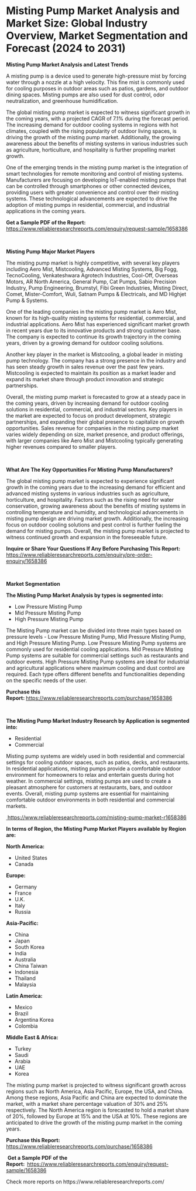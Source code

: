 <p><h1>Misting Pump Market Analysis and Market Size: Global Industry Overview, Market Segmentation and Forecast (2024 to 2031)</h1></p><p><strong>Misting Pump Market Analysis and Latest Trends</strong></p>
<p><p>A misting pump is a device used to generate high-pressure mist by forcing water through a nozzle at a high velocity. This fine mist is commonly used for cooling purposes in outdoor areas such as patios, gardens, and outdoor dining spaces. Misting pumps are also used for dust control, odor neutralization, and greenhouse humidification.</p><p>The global misting pump market is expected to witness significant growth in the coming years, with a projected CAGR of 7.1% during the forecast period. The increasing demand for outdoor cooling systems in regions with hot climates, coupled with the rising popularity of outdoor living spaces, is driving the growth of the misting pump market. Additionally, the growing awareness about the benefits of misting systems in various industries such as agriculture, horticulture, and hospitality is further propelling market growth.</p><p>One of the emerging trends in the misting pump market is the integration of smart technologies for remote monitoring and control of misting systems. Manufacturers are focusing on developing IoT-enabled misting pumps that can be controlled through smartphones or other connected devices, providing users with greater convenience and control over their misting systems. These technological advancements are expected to drive the adoption of misting pumps in residential, commercial, and industrial applications in the coming years.</p></p>
<p><strong>Get a Sample PDF of the Report:&nbsp;</strong> <a href="https://www.reliableresearchreports.com/enquiry/request-sample/1658386">https://www.reliableresearchreports.com/enquiry/request-sample/1658386</a></p>
<p>&nbsp;</p>
<p><strong>Misting Pump Major Market Players</strong></p>
<p><p>The misting pump market is highly competitive, with several key players including Aero Mist, Mistcooling, Advanced Misting Systems, Big Fogg, TecnoCooling, Venkateshwara Agrotech Industries, Cool-Off, Overseas Motors, AR North America, General Pump, Cat Pumps, Sabio Precision Industry, Pump Engineering, Brumstyl, Fibi Green Industries, Misting Direct, Comet, Mister-Comfort, Wuli, Satnam Pumps & Electricals, and MD Highjet Pump & Systems.</p><p>One of the leading companies in the misting pump market is Aero Mist, known for its high-quality misting systems for residential, commercial, and industrial applications. Aero Mist has experienced significant market growth in recent years due to its innovative products and strong customer base. The company is expected to continue its growth trajectory in the coming years, driven by a growing demand for outdoor cooling solutions.</p><p>Another key player in the market is Mistcooling, a global leader in misting pump technology. The company has a strong presence in the industry and has seen steady growth in sales revenue over the past few years. Mistcooling is expected to maintain its position as a market leader and expand its market share through product innovation and strategic partnerships.</p><p>Overall, the misting pump market is forecasted to grow at a steady pace in the coming years, driven by increasing demand for outdoor cooling solutions in residential, commercial, and industrial sectors. Key players in the market are expected to focus on product development, strategic partnerships, and expanding their global presence to capitalize on growth opportunities. Sales revenue for companies in the misting pump market varies widely depending on size, market presence, and product offerings, with larger companies like Aero Mist and Mistcooling typically generating higher revenues compared to smaller players.</p></p>
<p>&nbsp;</p>
<p><strong>What Are The Key Opportunities For Misting Pump Manufacturers?</strong></p>
<p><p>The global misting pump market is expected to experience significant growth in the coming years due to the increasing demand for efficient and advanced misting systems in various industries such as agriculture, horticulture, and hospitality. Factors such as the rising need for water conservation, growing awareness about the benefits of misting systems in controlling temperature and humidity, and technological advancements in misting pump design are driving market growth. Additionally, the increasing focus on outdoor cooling solutions and pest control is further fueling the demand for misting pumps. Overall, the misting pump market is projected to witness continued growth and expansion in the foreseeable future.</p></p>
<p><strong>Inquire or Share Your Questions If Any Before Purchasing This Report:</strong> <a href="https://www.reliableresearchreports.com/enquiry/pre-order-enquiry/1658386">https://www.reliableresearchreports.com/enquiry/pre-order-enquiry/1658386</a></p>
<p>&nbsp;</p>
<p><strong>Market Segmentation</strong></p>
<p><strong>The Misting Pump Market Analysis by types is segmented into:</strong></p>
<p><ul><li>Low Pressure Misting Pump</li><li>Mid Pressure Misting Pump</li><li>High Pressure Misting Pump</li></ul></p>
<p><p>The Misting Pump market can be divided into three main types based on pressure levels - Low Pressure Misting Pump, Mid Pressure Misting Pump, and High Pressure Misting Pump. Low Pressure Misting Pump systems are commonly used for residential cooling applications. Mid Pressure Misting Pump systems are suitable for commercial settings such as restaurants and outdoor events. High Pressure Misting Pump systems are ideal for industrial and agricultural applications where maximum cooling and dust control are required. Each type offers different benefits and functionalities depending on the specific needs of the user.</p></p>
<p><strong>Purchase this Report:&nbsp;</strong><a href="https://www.reliableresearchreports.com/purchase/1658386">https://www.reliableresearchreports.com/purchase/1658386</a></p>
<p>&nbsp;</p>
<p><strong>The Misting Pump Market Industry Research by Application is segmented into:</strong></p>
<p><ul><li>Residential</li><li>Commercial</li></ul></p>
<p><p>Misting pump systems are widely used in both residential and commercial settings for cooling outdoor spaces, such as patios, decks, and restaurants. In residential applications, misting pumps provide a comfortable outdoor environment for homeowners to relax and entertain guests during hot weather. In commercial settings, misting pumps are used to create a pleasant atmosphere for customers at restaurants, bars, and outdoor events. Overall, misting pump systems are essential for maintaining comfortable outdoor environments in both residential and commercial markets.</p></p>
<p><a href="https://www.reliableresearchreports.com/misting-pump-market-r1658386">&nbsp;https://www.reliableresearchreports.com/misting-pump-market-r1658386</a></p>
<p><strong>In terms of Region, the Misting Pump Market Players available by Region are:</strong></p>
<p>
    <p> <strong> North America: </strong>
        <ul>
            <li>United States</li>
            <li>Canada</li>
        </ul>
        </p> 
    <p> <strong> Europe: </strong>
        <ul>
            <li>Germany</li>
            <li>France</li>
            <li>U.K.</li>
            <li>Italy</li>
            <li>Russia</li>
        </ul>
        </p> 
    <p> <strong> Asia-Pacific: </strong>
        <ul>
            <li>China</li>
            <li>Japan</li>
            <li>South Korea</li>
            <li>India</li>
            <li>Australia</li>
            <li>China Taiwan</li>
            <li>Indonesia</li>
            <li>Thailand</li>
            <li>Malaysia</li>
        </ul>
        </p> 
    <p> <strong> Latin America: </strong>
        <ul>
            <li>Mexico</li>
            <li>Brazil</li>
            <li>Argentina Korea</li>
            <li>Colombia</li>
        </ul>
        </p> 
    <p> <strong> Middle East & Africa: </strong>
        <ul>
            <li>Turkey</li>
            <li>Saudi</li>
            <li>Arabia</li>
            <li>UAE</li>
            <li>Korea</li>
        </ul>
    </p>
    </p>
<p><p>The misting pump market is projected to witness significant growth across regions such as North America, Asia Pacific, Europe, the USA, and China. Among these regions, Asia Pacific and China are expected to dominate the market, with a market share percentage valuation of 30% and 25% respectively. The North America region is forecasted to hold a market share of 20%, followed by Europe at 15% and the USA at 10%. These regions are anticipated to drive the growth of the misting pump market in the coming years.</p></p>
<p><strong>Purchase this Report: </strong><a href="https://www.reliableresearchreports.com/purchase/1658386">https://www.reliableresearchreports.com/purchase/1658386</a></p>
<p>&nbsp;<strong>Get a Sample PDF of the Report:&nbsp;&nbsp;</strong><a href="https://www.reliableresearchreports.com/enquiry/request-sample/1658386">https://www.reliableresearchreports.com/enquiry/request-sample/1658386</a></p>
<p><strong></strong></p>
<p>Check more reports on https://www.reliableresearchreports.com/</p>